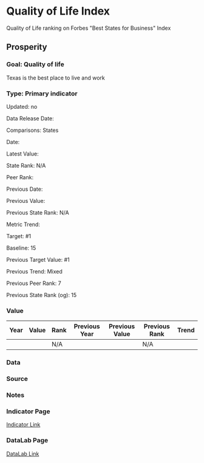 # Quality of Life Index

Quality of Life ranking on Forbes "Best States for Business" Index

## Prosperity

### Goal: Quality of life

Texas is the best place to live and work

### Type: Primary indicator

Updated: no

Data Release Date: 

Comparisons: States

Date: 

Latest Value:  

State Rank: N/A

Peer Rank: 

Previous Date: 

Previous Value: 

Previous State Rank: N/A

Metric Trend: 

Target: #1

Baseline: 15

Previous Target Value: #1

Previous Trend: Mixed

Previous Peer Rank: 7

Previous State Rank (og): 15

### Value

| Year |  Value      | Rank     | Previous Year   | Previous Value | Previous Rank | Trend | 
| ----------- | ----------- | ----------- | ----------- | ----------- | ----------- | -----------|
|             |             | N/A         |             |             | N/A         |          | 

### Data


### Source

### Notes

### Indicator Page

[Indicator Link](https://indicators.texas2036.org/indicator/30)


### DataLab Page

[DataLab Link](https://datalab.texas2036.org/khlafef/best-states-for-business-in-u-s?accesskey=mtkzoff)

